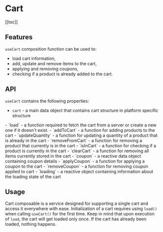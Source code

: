 # Cart

[[toc]]

## Features

`useCart` composition function can be used to:

* load cart information,
* add, update and remove items to the cart,
* applying and removing coupons,
* checking if a product is already added to the cart.

## API

`useCart` contains the following properties:

- `cart` - a main data object that contains cart structure in platform specific structure
<Content slot-key="cart-interface" />
- `load` - a function required to fetch the cart from a server or create a new one if it doesn't exist.  
- `addToCart` - a function for adding products to the cart
- `updateQuantity` - a function for updating a quantity of a product that is already in the cart
- `removeFromCart` - a function for removing a product that currently is in the cart
- `isInCart` - a function for checking if a product is currently in the cart
- `clearCart` - a function for removing all items currently stored in the cart
- `coupon` - a reactive data object containing coupon details
- `applyCoupon` - a function for applying a coupon to the cart
- `removeCoupon` - a function for removing coupon applied to cart
- `loading` - a reactive object containing information about the loading state of the cart

## Usage

Cart composable is a service designed for supporting a single cart and access it everywhere with ease.
Initialization of a cart requires using `load()` when calling `useCart()` for the first time. Keep in mind that upon
execution of `load`, the cart will get loaded only once. If the cart has already been loaded, nothing happens.  

<Content slot-key="cart-initialization" />
